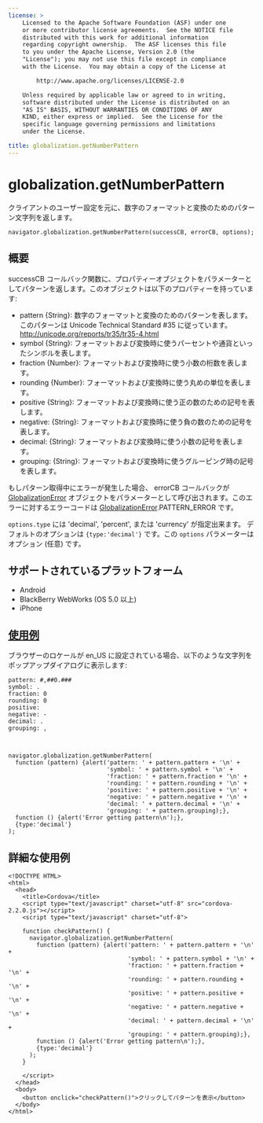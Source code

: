 ```yaml
---
license: >
    Licensed to the Apache Software Foundation (ASF) under one
    or more contributor license agreements.  See the NOTICE file
    distributed with this work for additional information
    regarding copyright ownership.  The ASF licenses this file
    to you under the Apache License, Version 2.0 (the
    "License"); you may not use this file except in compliance
    with the License.  You may obtain a copy of the License at

        http://www.apache.org/licenses/LICENSE-2.0

    Unless required by applicable law or agreed to in writing,
    software distributed under the License is distributed on an
    "AS IS" BASIS, WITHOUT WARRANTIES OR CONDITIONS OF ANY
    KIND, either express or implied.  See the License for the
    specific language governing permissions and limitations
    under the License.

title: globalization.getNumberPattern
---
```


globalization.getNumberPattern
===========

クライアントのユーザー設定を元に、数字のフォーマットと変換のためのパターン文字列を返します。

    navigator.globalization.getNumberPattern(successCB, errorCB, options);

概要
-----------

successCB コールバック関数に、プロパティーオブジェクトをパラメーターとしてパターンを返します。このオブジェクトは以下のプロパティーを持っています:

- pattern {String}: 数字のフォーマットと変換のためのパターンを表します。このパターンは Unicode Technical Standard #35 に従っています。 <http://unicode.org/reports/tr35/tr35-4.html>
- symbol {String}: フォーマットおよび変換時に使うパーセントや通貨といったシンボルを表します。
- fraction {Number}: フォーマットおよび変換時に使う小数の桁数を表します。
- rounding {Number}: フォーマットおよび変換時に使う丸めの単位を表します。
- positive {String}: フォーマットおよび変換時に使う正の数のための記号を表します。
- negative: {String}: フォーマットおよび変換時に使う負の数のための記号を表します。
- decimal: {String}: フォーマットおよび変換時に使う小数の記号を表します。
- grouping: {String}: フォーマットおよび変換時に使うグルーピング時の記号を表します。

もしパターン取得中にエラーが発生した場合、 errorCB コールバックが [GlobalizationError](GlobalizationError/globalizationerror.html) オブジェクトをパラメーターとして呼び出されます。このエラーに対するエラーコードは [GlobalizationError](GlobalizationError/globalizationerror.html).PATTERN\_ERROR です。

`options.type` には 'decimal', 'percent', または 'currency' が指定出来ます。
デフォルトのオプションは `{type:'decimal'}` です。この `options` パラメーターはオプション (任意) です。


サポートされているプラットフォーム
-------------------

- Android
- BlackBerry WebWorks (OS 5.0 以上)
- iPhone

[使用例](../storage/storage.opendatabase.html)
-------------

ブラウザーのロケールが en\_US に設定されている場合、以下のような文字列をポップアップダイアログに表示します:

    pattern: #,##0.###
    symbol: .
    fraction: 0
    rounding: 0
    positive: 
    negative: -
    decimal: .
    grouping: ,



    navigator.globalization.getNumberPattern(
      function (pattern) {alert('pattern: ' + pattern.pattern + '\n' +
                                'symbol: ' + pattern.symbol + '\n' +
                                'fraction: ' + pattern.fraction + '\n' +
                                'rounding: ' + pattern.rounding + '\n' +
                                'positive: ' + pattern.positive + '\n' +
                                'negative: ' + pattern.negative + '\n' +
                                'decimal: ' + pattern.decimal + '\n' +
                                'grouping: ' + pattern.grouping);},
      function () {alert('Error getting pattern\n');},
      {type:'decimal'}
    );

詳細な使用例
------------

    <!DOCTYPE HTML>
    <html>
      <head>
        <title>Cordova</title>
        <script type="text/javascript" charset="utf-8" src="cordova-2.2.0.js"></script>
        <script type="text/javascript" charset="utf-8">

        function checkPattern() {
          navigator.globalization.getNumberPattern(
            function (pattern) {alert('pattern: ' + pattern.pattern + '\n' +
                                      'symbol: ' + pattern.symbol + '\n' +
                                      'fraction: ' + pattern.fraction + '\n' +
                                      'rounding: ' + pattern.rounding + '\n' +
                                      'positive: ' + pattern.positive + '\n' +
                                      'negative: ' + pattern.negative + '\n' +
                                      'decimal: ' + pattern.decimal + '\n' +
                                      'grouping: ' + pattern.grouping);},
            function () {alert('Error getting pattern\n');},
            {type:'decimal'}
          );
        }

        </script>
      </head>
      <body>
        <button onclick="checkPattern()">クリックしてパターンを表示</button>
      </body>
    </html>

